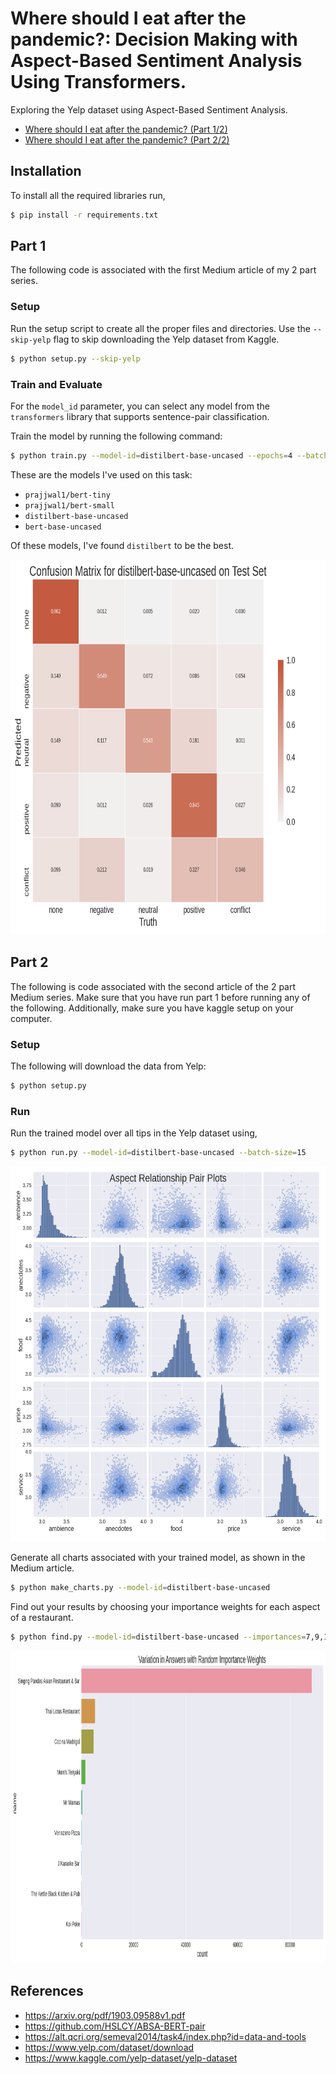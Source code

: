 # Where should I eat after the pandemic?: Decision Making with Aspect-Based Sentiment Analysis Using Transformers.
Exploring the Yelp dataset using Aspect-Based Sentiment Analysis.

* [Where should I eat after the pandemic? (Part 1/2)](https://towardsdatascience.com/where-should-i-eat-after-the-pandemic-895731933841)
* [Where should I eat after the pandemic? (Part 2/2)](https://towardsdatascience.com/where-should-i-eat-after-the-pandemic-part-2-2-3b3498523757)

## Installation

To install all the required libraries run,
```sh
$ pip install -r requirements.txt
```

## Part 1

The following code is associated with the first Medium article of my 2 part series.

### Setup
Run the setup script to create all the proper files and directories. Use the `--skip-yelp` flag to skip downloading the Yelp dataset from Kaggle.
```sh
$ python setup.py --skip-yelp
```

### Train and Evaluate
For the `model_id` parameter, you can select any model from the `transformers` library that supports sentence-pair classification.

Train the model by running the following command:
```sh
$ python train.py --model-id=distilbert-base-uncased --epochs=4 --batch-size=24 --lr=5e-2
```

These are the models I've used on this task:
* `prajjwal1/bert-tiny`
* `prajjwal1/bert-small`
* `distilbert-base-uncased`
* `bert-base-uncased`

Of these models, I've found `distilbert` to be the best.

<img src="charts/distilbert-base-uncased/confusion.png" alt="drawing" height="600" width="750"/>


## Part 2

The following is code associated with the second article of the 2 part Medium series. Make sure that you have run part 1 before running any of the following. Additionally, make sure you have kaggle setup on your computer.

### Setup

The following will download the data from Yelp:
```sh
$ python setup.py
```

### Run
Run the trained model over all tips in the Yelp dataset using,
```sh
$ python run.py --model-id=distilbert-base-uncased --batch-size=15
```

<img src="charts/distilbert-base-uncased/aspect_pairs.png" alt="drawing" height="600" width="750"/>


Generate all charts associated with your trained model, as shown in the Medium article.
```sh
$ python make_charts.py --model-id=distilbert-base-uncased
```


Find out your results by choosing your importance weights for each aspect of a restaurant.
```sh
$ python find.py --model-id=distilbert-base-uncased --importances=7,9,10,5,5,2
```

<img src="charts/distilbert-base-uncased/variation_in_answers.png" alt="drawing" height="500" width="900"/>


## References
* https://arxiv.org/pdf/1903.09588v1.pdf
* https://github.com/HSLCY/ABSA-BERT-pair
* https://alt.qcri.org/semeval2014/task4/index.php?id=data-and-tools
* https://www.yelp.com/dataset/download
* https://www.kaggle.com/yelp-dataset/yelp-dataset

